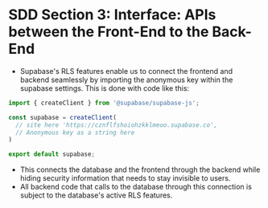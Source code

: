 # SDD Section 3: Interface: APIs between the Front-End to the Back-End

- Supabase's RLS features enable us to connect the frontend and backend seamlessly by importing the anonymous key within the supabase settings.  This is done with code like this:

```js
import { createClient } from '@supabase/supabase-js';

const supabase = createClient(
  // site here 'https://cznflfshoiohzkklmeoo.supabase.co',
  // Anonymous key as a string here
)

export default supabase;
```

- This connects the database and the frontend through the backend while hiding security information that needs to stay invisible to users.
- All backend code that calls to the database through this connection is subject to the database's active RLS features.
